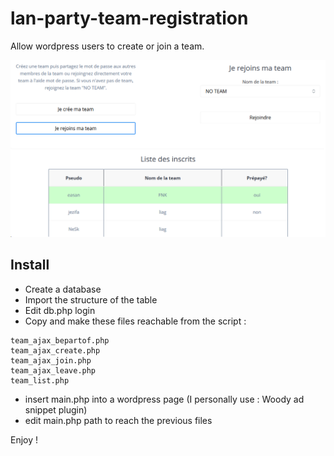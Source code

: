 # lan-party-team-registration
Allow wordpress users to create or join a team.

![screenshot](/screenshot.png)

## Install

- Create a database
- Import the structure of the table
- Edit db.php login
- Copy and make these files reachable from the script :
```
team_ajax_bepartof.php
team_ajax_create.php
team_ajax_join.php
team_ajax_leave.php
team_list.php
```
- insert main.php into a wordpress page (I personally use : Woody ad snippet plugin)
- edit main.php path to reach the previous files

Enjoy !
